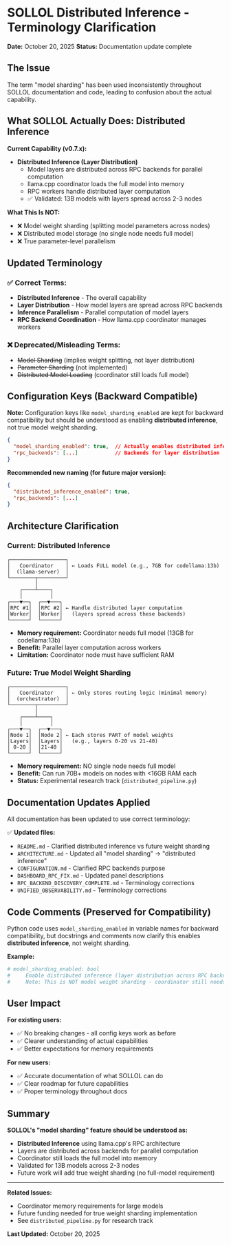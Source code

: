 # SOLLOL Distributed Inference - Terminology Clarification

**Date:** October 20, 2025
**Status:** Documentation update complete

## The Issue

The term "model sharding" has been used inconsistently throughout SOLLOL documentation and code, leading to confusion about the actual capability.

## What SOLLOL Actually Does: **Distributed Inference**

**Current Capability (v0.7.x):**
- **Distributed Inference (Layer Distribution)**
  - Model layers are distributed across RPC backends for parallel computation
  - llama.cpp coordinator loads the full model into memory
  - RPC workers handle distributed layer computation
  - ✅ Validated: 13B models with layers spread across 2-3 nodes

**What This Is NOT:**
- ❌ Model weight sharding (splitting model parameters across nodes)
- ❌ Distributed model storage (no single node needs full model)
- ❌ True parameter-level parallelism

## Updated Terminology

### ✅ Correct Terms:
- **Distributed Inference** - The overall capability
- **Layer Distribution** - How model layers are spread across RPC backends
- **Inference Parallelism** - Parallel computation of model layers
- **RPC Backend Coordination** - How llama.cpp coordinator manages workers

### ❌ Deprecated/Misleading Terms:
- ~~Model Sharding~~ (implies weight splitting, not layer distribution)
- ~~Parameter Sharding~~ (not implemented)
- ~~Distributed Model Loading~~ (coordinator still loads full model)

## Configuration Keys (Backward Compatible)

**Note:** Configuration keys like `model_sharding_enabled` are kept for backward compatibility but should be understood as enabling **distributed inference**, not true model weight sharding.

```json
{
  "model_sharding_enabled": true,  // Actually enables distributed inference
  "rpc_backends": [...]            // Backends for layer distribution
}
```

**Recommended new naming (for future major version):**
```json
{
  "distributed_inference_enabled": true,
  "rpc_backends": [...]
}
```

## Architecture Clarification

### Current: Distributed Inference
```
┌──────────────────┐
│   Coordinator    │ ← Loads FULL model (e.g., 7GB for codellama:13b)
│  (llama-server)  │
└────────┬─────────┘
         │
    ┌────┴────┐
    │         │
┌───▼──┐  ┌──▼───┐
│RPC #1│  │RPC #2│ ← Handle distributed layer computation
│Worker│  │Worker│   (layers spread across these backends)
└──────┘  └──────┘
```

- **Memory requirement:** Coordinator needs full model (13GB for codellama:13b)
- **Benefit:** Parallel layer computation across workers
- **Limitation:** Coordinator node must have sufficient RAM

### Future: True Model Weight Sharding
```
┌──────────────────┐
│   Coordinator    │ ← Only stores routing logic (minimal memory)
│  (orchestrator)  │
└────────┬─────────┘
         │
    ┌────┴────┐
    │         │
┌───▼──┐  ┌──▼───┐
│Node 1│  │Node 2│ ← Each stores PART of model weights
│Layers│  │Layers│   (e.g., layers 0-20 vs 21-40)
│ 0-20 │  │21-40 │
└──────┘  └──────┘
```

- **Memory requirement:** NO single node needs full model
- **Benefit:** Can run 70B+ models on nodes with <16GB RAM each
- **Status:** Experimental research track (`distributed_pipeline.py`)

## Documentation Updates Applied

All documentation has been updated to use correct terminology:

✅ **Updated files:**
- `README.md` - Clarified distributed inference vs future weight sharding
- `ARCHITECTURE.md` - Updated all "model sharding" → "distributed inference"
- `CONFIGURATION.md` - Clarified RPC backends purpose
- `DASHBOARD_RPC_FIX.md` - Updated panel descriptions
- `RPC_BACKEND_DISCOVERY_COMPLETE.md` - Terminology corrections
- `UNIFIED_OBSERVABILITY.md` - Terminology corrections

## Code Comments (Preserved for Compatibility)

Python code uses `model_sharding_enabled` in variable names for backward compatibility, but docstrings and comments now clarify this enables **distributed inference**, not weight sharding.

**Example:**
```python
# model_sharding_enabled: bool
#     Enable distributed inference (layer distribution across RPC backends).
#     Note: This is NOT model weight sharding - coordinator still needs full model.
```

## User Impact

**For existing users:**
- ✅ No breaking changes - all config keys work as before
- ✅ Clearer understanding of actual capabilities
- ✅ Better expectations for memory requirements

**For new users:**
- ✅ Accurate documentation of what SOLLOL can do
- ✅ Clear roadmap for future capabilities
- ✅ Proper terminology throughout docs

## Summary

**SOLLOL's "model sharding" feature should be understood as:**
- **Distributed Inference** using llama.cpp's RPC architecture
- Layers are distributed across backends for parallel computation
- Coordinator still loads the full model into memory
- Validated for 13B models across 2-3 nodes
- Future work will add true weight sharding (no full-model requirement)

---

**Related Issues:**
- Coordinator memory requirements for large models
- Future funding needed for true weight sharding implementation
- See `distributed_pipeline.py` for research track

**Last Updated:** October 20, 2025
